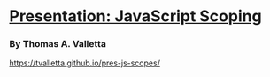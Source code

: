 # [Presentation: JavaScript Scoping](https://tvalletta.github.io/pres-js-scopes/)
### By Thomas A. Valletta

https://tvalletta.github.io/pres-js-scopes/ 